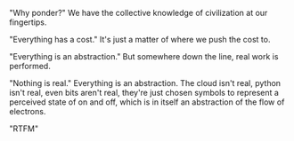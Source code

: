 "Why ponder?" We have the collective knowledge of civilization at our fingertips.

"Everything has a cost." It's just a matter of where we push the cost to.

"Everything is an abstraction." But somewhere down the line, real work is performed.

"Nothing is real." Everything is an abstraction. The cloud isn't real, python isn't real, even bits aren't real, they're just chosen symbols to represent a perceived state of on and off, which is in itself an abstraction of the flow of electrons.

"RTFM"



